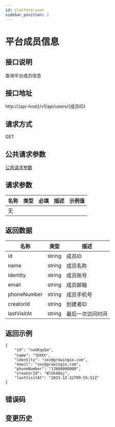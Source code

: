 ```yaml
---
id: platform-user
sidebar_position: 2
---
```


# 平台成员信息

## 接口说明
查询平台成员信息

## 接口地址
http://{api-host}/v1/api/users/{成员ID}

## 请求方式
GET


## 公共请求参数
[公共请求参数](../open-api-overview#公共请求参数)

## 请求参数
| 名称 | 类型 | 必填 | 描述 | 示例值 |
| --- | --- | --- | --- | --- |
| 无 |  |  |  |  |

## 返回数据
| 名称 | 类型 | 描述 |
| --- | --- | --- |
| id | string | 成员ID |
| name | string | 成员名称 |
| identity | string | 成员账号 |
| email | string | 成员邮箱 |
| phoneNumber | string | 成员手机号 |
| creatorId | string | 创建者ID |
| lastVisitAt | string | 最后一次访问时间 |

## 返回示例
```
{
    "id": "nxGKqxQa",
    "name": "马XXX",
    "identity": "xxx@growingio.com",
    "email": "xxx@growingio.com",
    "phoneNumber": "13800000000",
    "creatorId": "WlGk4Daj",
    "lastVisitAt": "2021-12-22T09:55:51Z"
}
```

## 错误码

## 变更历史